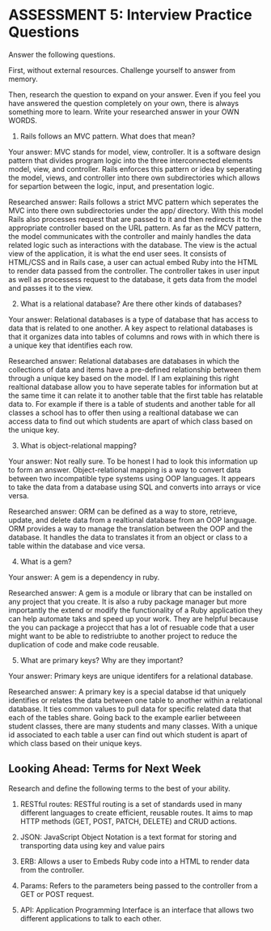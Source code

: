 # ASSESSMENT 5: Interview Practice Questions
Answer the following questions.

First, without external resources. Challenge yourself to answer from memory.

Then, research the question to expand on your answer. Even if you feel you have answered the question completely on your own, there is always something more to learn. Write your researched answer in your OWN WORDS.

1. Rails follows an MVC pattern. What does that mean?

  Your answer: MVC stands for model, view, controller. It is a software design pattern that divides program logic into the three interconnected elements model, view, and controller. Rails enforces this pattern or idea by seperating the model, views, and controller into there own subdirectories which allows for separtion between the logic, input, and presentation logic.

  Researched answer: Rails follows a strict MVC pattern which seperates the MVC into there own subdirectories under the app/ directory. With this model Rails also processes request that are passed to it and then redirects it to the appropriate controller based on the URL pattern. As far as the MCV pattern, the model communicates with the controller and mainly handles the data related logic such as interactions with the database. The view is the actual view of the application, it is what the end user sees. It consists of HTML/CSS and in Rails case, a user can actual embed Ruby into the HTML to render data passed from the controller. The controller takes in user input as well as processess request to the database, it gets data from the model and passes it to the view.

2. What is a relational database? Are there other kinds of databases?

  Your answer: Relational databases is a type of database that has access to data that is related to one another. A key aspect to relational databases is that it organizes data into tables of columns and rows with in which there is a unique key that identifies each row.

  Researched answer: Relational databases are databases in which the collections of data and items have a pre-defined relationship between them through a unique key based on the model. If I am explaining this right realtional database allow you to have seperate tables for information but at the same time it can relate it to another table that the first table has relatable data to. For example if there is a table of students and another table for all classes a school has to offer then using a realtional database we can access data to find out which students are apart of which class based on the unique key. 

3. What is object-relational mapping?

  Your answer: Not really sure. To be honest I had to look this information up to form an answer. Object-relational mapping is a way to convert data between two incompatible type systems using OOP languages. It appears to take the data from a database using SQL and converts into arrays or vice versa.

  Researched answer: ORM can be defined as a way to store, retrieve, update, and delete data from a realtional database from an OOP language. ORM provides a way to manage the translation between the OOP and the database. It handles the data to translates it from an object or class to a table within the database and vice versa.

4. What is a gem?

  Your answer: A gem is a dependency in ruby.

  Researched answer: A gem is a module or library that can be installed on any project that you create. It is also a ruby package manager but more importantly the extend or modify the functionality of a Ruby application they can help automate taks and speed up your work. They are helpful because the you can package a projecct that has a lot of resuable code that a user might want to be able to redistriubte to another project to reduce the duplication of code and make code reusable.

5. What are primary keys? Why are they important?

  Your answer: Primary keys are unique identifers for a relational database.

  Researched answer: A primary key is a special databse id that uniquely identifies or relates the data between one table to another within a relational database. It ties common values to pull data for specific related data that each of the tables share. Going back to the example earlier betweeen student classes, there are many students and many classes. With a unique id associated to each table a user can find out which student is apart of which class based on their unique keys.

## Looking Ahead: Terms for Next Week
Research and define the following terms to the best of your ability.

1. RESTful routes: RESTful routing is a set of standards used in many different languages to create efficient, reusable routes. It aims to map HTTP methods (GET, POST, PATCH, DELETE) and CRUD actions.

2. JSON: JavaScript Object Notation is a text format for storing and transporting data using key and value pairs

3. ERB: Allows a user to Embeds Ruby code into a HTML to render data from the controller.

4. Params: Refers to the parameters being passed to the controller from a GET or POST request.

5. API: Application Programming Interface is an interface that allows two different applications to talk to each other. 
